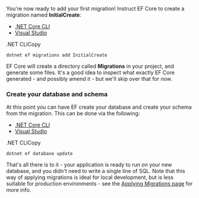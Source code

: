 
You're now ready to add your first migration! Instruct EF Core to create a migration named **InitialCreate**:

- [.NET Core CLI](https://learn.microsoft.com/en-us/ef/core/managing-schemas/migrations/?tabs=dotnet-core-cli#tabpanel_1_dotnet-core-cli)
- [Visual Studio](https://learn.microsoft.com/en-us/ef/core/managing-schemas/migrations/?tabs=dotnet-core-cli#tabpanel_1_vs)

.NET CLICopy

```
dotnet ef migrations add InitialCreate
```

EF Core will create a directory called **Migrations** in your project, and generate some files. It's a good idea to inspect what exactly EF Core generated - and possibly amend it - but we'll skip over that for now.

[](https://learn.microsoft.com/en-us/ef/core/managing-schemas/migrations/?tabs=dotnet-core-cli#create-your-database-and-schema)

### Create your database and schema

At this point you can have EF create your database and create your schema from the migration. This can be done via the following:

- [.NET Core CLI](https://learn.microsoft.com/en-us/ef/core/managing-schemas/migrations/?tabs=dotnet-core-cli#tabpanel_2_dotnet-core-cli)
- [Visual Studio](https://learn.microsoft.com/en-us/ef/core/managing-schemas/migrations/?tabs=dotnet-core-cli#tabpanel_2_vs)

.NET CLICopy

```
dotnet ef database update
```

That's all there is to it - your application is ready to run on your new database, and you didn't need to write a single line of SQL. Note that this way of applying migrations is ideal for local development, but is less suitable for production environments - see the [Applying Migrations page](https://learn.microsoft.com/en-us/ef/core/managing-schemas/migrations/applying) for more info.